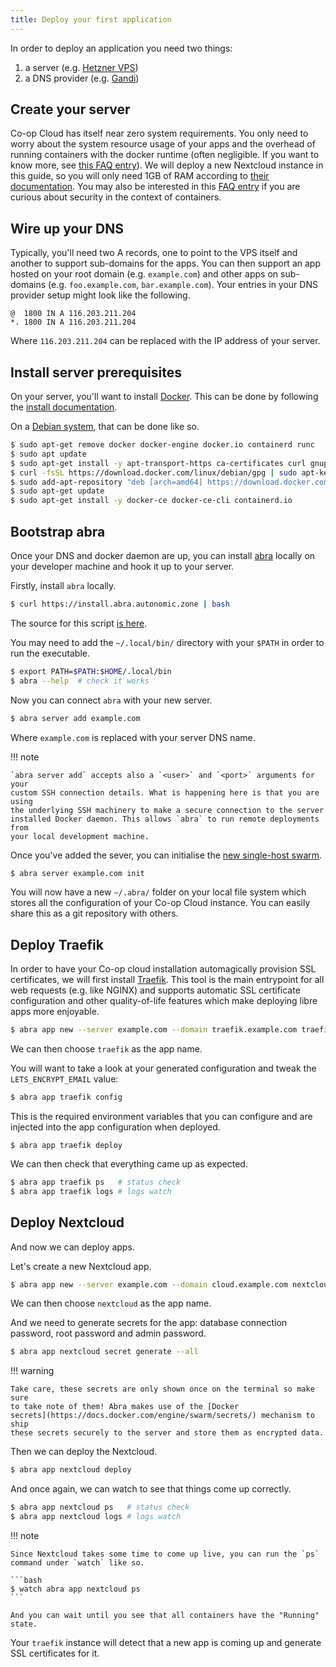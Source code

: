 ```yaml
---
title: Deploy your first application
---
```


In order to deploy an application you need two things:

1. a server (e.g. [Hetzner VPS](https://www.hetzner.com/cloud))
2. a DNS provider (e.g. [Gandi](https://www.gandi.net/en))

## Create your server

Co-op Cloud has itself near zero system requirements. You only need to worry about the system resource usage of your apps and the overhead of running containers with the docker runtime (often negligible. If you want to know more, see [this FAQ entry](/faq/#isnt-running-everything-in-containers-inefficient)). We will deploy a new Nextcloud instance in this guide, so you will only need 1GB of RAM according to [their documentation](https://docs.nextcloud.com/server/latest/admin_manual/installation/system_requirements.html). You may also be interested in this [FAQ entry](/faq/#arent-containers-horrible-from-a-security-perpective) if you are curious about security in the context of containers.

## Wire up your DNS

Typically, you'll need two A records, one to point to the VPS itself and another to support sub-domains for the apps. You can then support an app hosted on your root domain (e.g. `example.com`) and other apps on sub-domains (e.g. `foo.example.com`, `bar.example.com`). Your entries in your DNS provider setup might look like the following.

    @  1800 IN A 116.203.211.204
    *. 1800 IN A 116.203.211.204

Where `116.203.211.204` can be replaced with the IP address of your server.

## Install server prerequisites

On your server, you'll want to install [Docker](https://www.docker.com/). This can be done by following the [install documentation](https://docs.docker.com/engine/install/).

On a [Debian system](https://docs.docker.com/engine/install/debian/), that can be done like so.

```bash
$ sudo apt-get remove docker docker-engine docker.io containerd runc
$ sudo apt update
$ sudo apt-get install -y apt-transport-https ca-certificates curl gnupg-agent software-properties-common
$ curl -fsSL https://download.docker.com/linux/debian/gpg | sudo apt-key add -
$ sudo add-apt-repository "deb [arch=amd64] https://download.docker.com/linux/debian $(lsb_release -cs) stable"
$ sudo apt-get update
$ sudo apt-get install -y docker-ce docker-ce-cli containerd.io
```

## Bootstrap abra

Once your DNS and docker daemon are up, you can install [abra](https://git.autonomic.zone/autonomic-cooperative/abra) locally on your developer machine and hook it up to your server.

Firstly, install `abra` locally.

```bash
$ curl https://install.abra.autonomic.zone | bash
```

The source for this script [is here](https://git.autonomic.zone/coop-cloud/abra/src/branch/main/installer/installer).

You may need to add the `~/.local/bin/` directory with your `$PATH` in order to run the executable.

```bash
$ export PATH=$PATH:$HOME/.local/bin
$ abra --help  # check it works
```

Now you can connect `abra` with your new server.

```bash
$ abra server add example.com
```

Where `example.com` is replaced with your server DNS name.

!!! note

    `abra server add` accepts also a `<user>` and `<port>` arguments for your
    custom SSH connection details. What is happening here is that you are using
    the underlying SSH machinery to make a secure connection to the server
    installed Docker daemon. This allows `abra` to run remote deployments from
    your local development machine.

Once you've added the sever, you can initialise the [new single-host swarm](https://docs.docker.com/engine/swarm/key-concepts/).

```bash
$ abra server example.com init
```

You will now have a new `~/.abra/` folder on your local file system which stores all the configuration of your Co-op Cloud instance. You can easily share this as a git repository with others.

## Deploy Traefik

In order to have your Co-op cloud installation automagically provision SSL certificates, we will first install [Traefik](https://doc.traefik.io/traefik/). This tool is the main entrypoint for all web requests (e.g. like NGINX) and supports automatic SSL certificate configuration and other quality-of-life features which make deploying libre apps more enjoyable.

```bash
$ abra app new --server example.com --domain traefik.example.com traefik
```

We can then choose `traefik` as the app name.

You will want to take a look at your generated configuration and tweak the `LETS_ENCRYPT_EMAIL` value:

```bash
$ abra app traefik config
```

This is the required environment variables that you can configure and are injected into the app configuration when deployed.

```
$ abra app traefik deploy
```

We can then check that everything came up as expected.

```bash
$ abra app traefik ps   # status check
$ abra app traefik logs # logs watch
```

## Deploy Nextcloud

And now we can deploy apps.

Let's create a new Nextcloud app.

```bash
$ abra app new --server example.com --domain cloud.example.com nextcloud
```

We can then choose `nextcloud` as the app name.

And we need to generate secrets for the app: database connection password, root password and admin password.

```bash
$ abra app nextcloud secret generate --all
```

!!! warning

    Take care, these secrets are only shown once on the terminal so make sure
    to take note of them! Abra makes use of the [Docker
    secrets](https://docs.docker.com/engine/swarm/secrets/) mechanism to ship
    these secrets securely to the server and store them as encrypted data.

Then we can deploy the Nextcloud.

```bash
$ abra app nextcloud deploy
```

And once again, we can watch to see that things come up correctly.

```bash
$ abra app nextcloud ps   # status check
$ abra app nextcloud logs # logs watch
```

!!! note

    Since Nextcloud takes some time to come up live, you can run the `ps`
    command under `watch` like so.

    ```bash
    $ watch abra app nextcloud ps
    ```

    And you can wait until you see that all containers have the "Running" state.

Your `traefik` instance will detect that a new app is coming up and generate SSL certificates for it.
